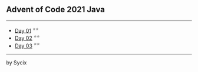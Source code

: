 ## Advent of Code 2021 Java

---

* [Day 01](https://github.com/Sycix-HK/Advent-of-Code-2021/tree/main/Java/submarine/equipment/sonar) <sup>⭐⭐</sup>
* [Day 02](https://github.com/Sycix-HK/Advent-of-Code-2021/tree/main/Java/submarine/equipment/propeller) <sup>⭐⭐</sup>
* [Day 03](https://github.com/Sycix-HK/Advent-of-Code-2021/tree/main/Java/submarine/equipment/diagnostics) <sup>⭐⭐</sup>

---

by Sycix